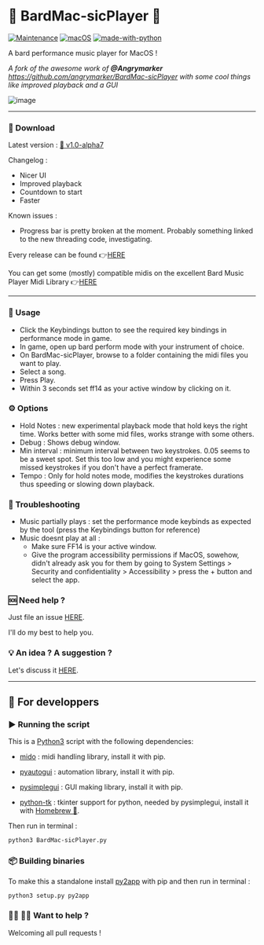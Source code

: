 # 🎵 BardMac-sicPlayer 🍎

[![Maintenance](https://img.shields.io/badge/Maintained%3F-yes-green.svg)](https://GitHub.com/realAbitbol/BardMac-sicPlayer/graphs/commit-activity) [![macOS](https://svgshare.com/i/ZjP.svg)](https://svgshare.com/i/ZjP.svg) [![made-with-python](https://img.shields.io/badge/Made%20with-Python-1f425f.svg)](https://www.python.org/)

A bard performance music player for MacOS !

*A fork of the awesome work of **@Angrymarker** https://github.com/angrymarker/BardMac-sicPlayer with some cool things like improved playback and a GUI*

![image](https://user-images.githubusercontent.com/73762857/143764596-7e3d01b6-9a9f-4fd6-bbca-fcea3c2f7362.png)

---

### 💾 Download

Latest version : [💾 v1.0-alpha7](https://github.com/realAbitbol/BardMac-sicPlayer/releases/download/v1.0-alpha7/BardMac-sicPlayer.app.zip)

Changelog :
- Nicer UI
- Improved playback
- Countdown to start
- Faster

Known issues :
- Progress bar is pretty broken at the moment. Probably something linked to the new threading code, investigating. 

Every release can be found 👉[HERE](https://github.com/realAbitbol/BardMac-sicPlayer/releases)

You can get some (mostly) compatible midis on the excellent Bard Music Player Midi Library 👉[HERE](https://songs.bardmusicplayer.com)

---

### 🎹 Usage
- Click the Keybindings button to see the required key bindings in performance mode in game.
- In game, open up bard perform mode with your instrument of choice.
- On BardMac-sicPlayer, browse to a folder containing the midi files you want to play.
- Select a song.
- Press Play.
- Within 3 seconds set ff14 as your active window by clicking on it.

### ⚙️ Options
- Hold Notes : new experimental playback mode that hold keys the right time. Works better with some mid files, works strange with some others.
- Debug : Shows debug window.
- Min interval : minimum interval between two keystrokes. 0.05 seems to be a sweet spot. Set this too low and you might experience some missed keystrokes if you don't have a perfect framerate.
- Tempo : Only for hold notes mode, modifies the keystrokes durations thus speeding or slowing down playback.

### 🔧 Troubleshooting
- Music partially plays : set the performance mode keybinds as expected by the tool (press the Keybindings button for reference)
- Music doesnt play at all :
  - Make sure FF14 is your active window.
  - Give the program accessibility permissions if MacOS, sowehow, didn't already ask you for them by going to System Settings > Security and confidentiality > Accessibility > press the + button and select the app.
 
 ### 🆘 Need help ?
 
 Just file an issue [HERE](https://github.com/realAbitbol/BardMac-sicPlayer/issues).

 I'll do my best to help you.
 
 ### 💡 An idea ? A suggestion ?
 
 Let's discuss it [HERE](https://github.com/realAbitbol/BardMac-sicPlayer/discussions).

---

## 🤖 For developpers

### ▶️ Running the script

This is a [Python3](https://www.python.org/downloads/) script with the following dependencies:
- [mido](https://pypi.org/project/mido/) : midi handling library, install it with pip.

- [pyautogui](https://pypi.org/project/PyAutoGUI/) : automation library, install it with pip.

- [pysimplegui](https://pypi.org/project/PySimpleGUI/) : GUI making library, install it with pip.

- [python-tk](https://formulae.brew.sh/formula/python-tk@3.9) : tkinter support for python, needed by pysimplegui, install it with [Homebrew 🍺](https://brew.sh/).

Then run in terminal :

```bash
python3 BardMac-sicPlayer.py
```

### 📦 Building binaries

To make this a standalone install [py2app](https://pypi.org/project/py2app/) with pip and then run in terminal :
```bash
python3 setup.py py2app
```  

### 🧑‍💻 👩‍💻 Want to help ?

Welcoming all pull requests !
